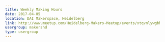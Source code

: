 ```yaml
---
title: Weekly Making Hours
date: 2017-04-05
location: DAI Makerspace, Heidelberg
link: http://www.meetup.com/Heidelberg-Makers-Meetup/events/xtqvnlywgbhb/
usergroup: makershd
type: usergroup
---
```

